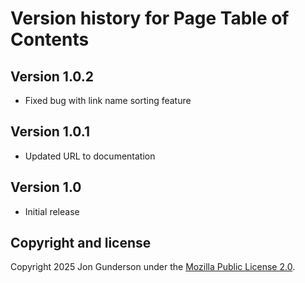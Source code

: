 # Version history for Page Table of Contents

## Version 1.0.2
* Fixed bug with link name sorting feature

## Version 1.0.1
* Updated URL to documentation

## Version 1.0
* Initial release


## Copyright and license

Copyright 2025 Jon Gunderson under the [Mozilla Public License 2.0](LICENSE.md).
